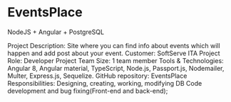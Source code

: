 # EventsPlace
NodeJS + Angular + PostgreSQL


Project Description: Site where you can find info about events which will happen and add post about your event.
Customer: SoftServe ITA
Project Role: Developer
Project Team Size: 1 team member
Tools & Technologies: Angular 8, Angular material, TypeScript, Node.js, Passport.js, Nodemailer, Multer, Express.js, Sequelize.
GitHub repository: EventsPlace
Responsibilities:
  Designing, creating, working, modifying DB
  Code development and bug fixing(Front-end and back-end);

